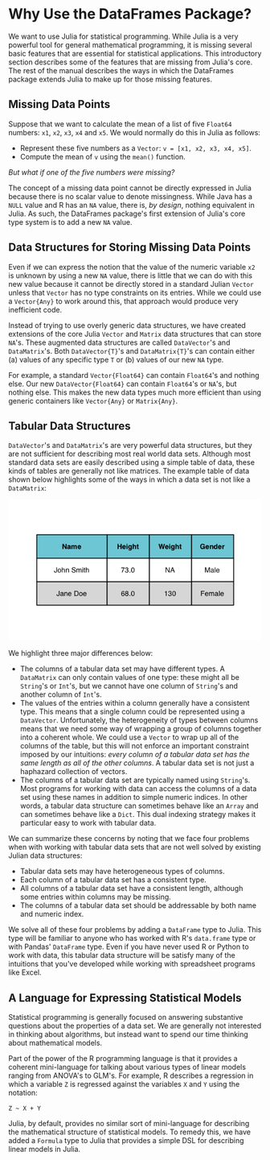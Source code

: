 # Why Use the DataFrames Package?

We want to use Julia for statistical programming. While Julia is a very powerful tool for general mathematical programming, it is missing several basic features that are essential for statistical applications. This introductory section describes some of the features that are missing from Julia's core. The rest of the manual describes the ways in which the DataFrames package extends Julia to make up for those missing features.

## Missing Data Points

Suppose that we want to calculate the mean of a list of five `Float64` numbers: `x1`, `x2`, `x3`, `x4` and `x5`. We would normally do this in Julia as follows:

* Represent these five numbers as a `Vector`: `v = [x1, x2, x3, x4, x5]`.
* Compute the mean of `v` using the `mean()` function.

_But what if one of the five numbers were missing?_

The concept of a missing data point cannot be directly expressed in Julia because there is no scalar value to denote missingness. While Java has a `NULL` value and R has an `NA` value, there is, _by design_, nothing equivalent in Julia. As such, the DataFrames package's first extension of Julia's core type system is to add a new `NA` value.

## Data Structures for Storing Missing Data Points

Even if we can express the notion that the value of the numeric variable `x2` is unknown by using a new `NA` value, there is little that we can do with this new value because it cannot be directly stored in a standard Julian `Vector` unless that `Vector` has no type constraints on its entries. While we could use a `Vector{Any}` to work around this, that approach would produce very inefficient code.

Instead of trying to use overly generic data structures, we have created extensions of the core Julia `Vector` and `Matrix` data structures that can store `NA`'s. These augmented data structures are called `DataVector`'s and `DataMatrix`'s. Both `DataVector{T}`'s and `DataMatrix{T}`'s can contain either (a) values of any specific type `T` or (b) values of our new `NA` type.

For example, a standard `Vector{Float64}` can contain `Float64`'s and nothing else. Our new `DataVector{Float64}` can contain `Float64`'s or `NA`'s, but nothing else. This makes the new data types much more efficient than using generic containers like `Vector{Any}` or `Matrix{Any}`.

## Tabular Data Structures

`DataVector`'s and `DataMatrix`'s are very powerful data structures, but they are not sufficient for describing most real world data sets. Although most standard data sets are easily described using a simple table of data, these kinds of tables are generally not like matrices. The example table of data shown below highlights some of the ways in which a data set is not like a `DataMatrix`:

![Tabular Data](figures/data.png)

We highlight three major differences below:

* The columns of a tabular data set may have different types. A `DataMatrix` can only contain values of one type: these might all be `String`'s or `Int`'s, but we cannot have one column of `String`'s and another column of `Int`'s.
* The values of the entries within a column generally have a consistent type. This means that a single column could be represented using a `DataVector`. Unfortunately, the heterogeneity of types between columns means that we need some way of wrapping a group of columns together into a coherent whole. We could use a `Vector` to wrap up all of the columns of the table, but this will not enforce an important constraint imposed by our intuitions: _every column of a tabular data set has the same length as all of the other columns_. A tabular data set is not just a haphazard collection of vectors.
* The columns of a tabular data set are typically named using `String`'s. Most programs for working with data can access the columns of a data set using these names in addition to simple numeric indices. In other words, a tabular data structure can sometimes behave like an `Array` and can sometimes behave like a `Dict`. This dual indexing strategy makes it particular easy to work with tabular data.

We can summarize these concerns by noting that we face four problems when with working with tabular data sets that are not well solved by existing Julian data structures:

* Tabular data sets may have heterogeneous types of columns.
* Each column of a tabular data set has a consistent type.
* All columns of a tabular data set have a consistent length, although some entries within columns may be missing.
* The columns of a tabular data set should be addressable by both name and numeric index.

We solve all of these four problems by adding a `DataFrame` type to Julia. This type will be familiar to anyone who has worked with R's `data.frame` type or with Pandas' `DataFrame` type. Even if you have never used R or Python to work with data, this tabular data structure will be satisfy many of the intuitions that you've developed while working with spreadsheet programs like Excel.

## A Language for Expressing Statistical Models

Statistical programming is generally focused on answering substantive questions about the properties of a data set. We are generally not interested in thinking about algorithms, but instead want to spend our time thinking about mathematical models.

Part of the power of the R programming language is that it provides a coherent mini-language for talking about various types of linear models ranging from ANOVA's to GLM's. For example, R describes a regression in which a variable `Z` is regressed against the variables `X` and `Y` using the notation:

    Z ~ X + Y

Julia, by default, provides no similar sort of mini-language for describing the mathematical structure of statistical models. To remedy this, we have added a `Formula` type to Julia that provides a simple DSL for describing linear models in Julia.

